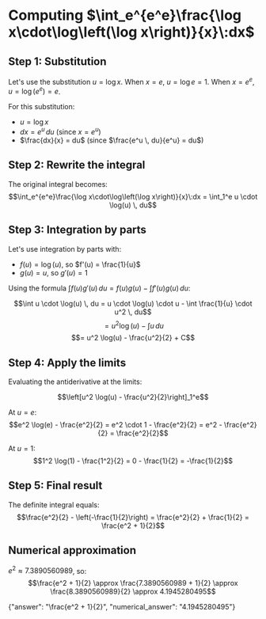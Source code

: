 # Computing $\int_e^{e^e}\frac{\log x\cdot\log\left(\log x\right)}{x}\:dx$

## Step 1: Substitution
Let's use the substitution $u = \log x$. When $x = e$, $u = \log e = 1$. When $x = e^e$, $u = \log(e^e) = e$.

For this substitution:
- $u = \log x$
- $dx = e^u \, du$ (since $x = e^u$)
- $\frac{dx}{x} = du$ (since $\frac{e^u \, du}{e^u} = du$)

## Step 2: Rewrite the integral
The original integral becomes:
$$\int_e^{e^e}\frac{\log x\cdot\log\left(\log x\right)}{x}\:dx = \int_1^e u \cdot \log(u) \, du$$

## Step 3: Integration by parts
Let's use integration by parts with:
- $f(u) = \log(u)$, so $f'(u) = \frac{1}{u}$
- $g(u) = u$, so $g'(u) = 1$

Using the formula $\int f(u)g'(u) \, du = f(u)g(u) - \int f'(u)g(u) \, du$:

$$\int u \cdot \log(u) \, du = u \cdot \log(u) \cdot u - \int \frac{1}{u} \cdot u^2 \, du$$
$$= u^2 \log(u) - \int u \, du$$
$$= u^2 \log(u) - \frac{u^2}{2} + C$$

## Step 4: Apply the limits
Evaluating the antiderivative at the limits:

$$\left[u^2 \log(u) - \frac{u^2}{2}\right]_1^e$$

At $u = e$:
$$e^2 \log(e) - \frac{e^2}{2} = e^2 \cdot 1 - \frac{e^2}{2} = e^2 - \frac{e^2}{2} = \frac{e^2}{2}$$

At $u = 1$:
$$1^2 \log(1) - \frac{1^2}{2} = 0 - \frac{1}{2} = -\frac{1}{2}$$

## Step 5: Final result
The definite integral equals:
$$\frac{e^2}{2} - \left(-\frac{1}{2}\right) = \frac{e^2}{2} + \frac{1}{2} = \frac{e^2 + 1}{2}$$

## Numerical approximation
$e^2 \approx 7.3890560989$, so:
$$\frac{e^2 + 1}{2} \approx \frac{7.3890560989 + 1}{2} \approx \frac{8.3890560989}{2} \approx 4.1945280495$$

{"answer": "\\frac{e^2 + 1}{2}", "numerical_answer": "4.1945280495"}